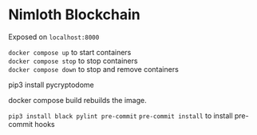 # Nimloth Blockchain

Exposed on `localhost:8000`

`docker compose up` to start containers<br/>
`docker compose stop` to stop containers<br/>
`docker compose down` to stop and remove containers<br/>

pip3 install pycryptodome

docker compose build 
rebuilds the image.  

`pip3 install black pylint pre-commit`
`pre-commit install` to install pre-commit hooks 